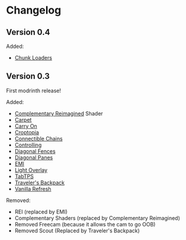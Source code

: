 # Changelog

## Version 0.4

Added:
* [Chunk Loaders](https://modrinth.com/mod/chunk-loaders)

## Version 0.3

First modrinth release!

Added:
* [Complementary Reimagined](https://modrinth.com/shader/complementary-reimagined) Shader
* [Carpet](https://modrinth.com/mod/carpet)
* [Carry On](https://modrinth.com/mod/carry-on)
* [Croptopia](https://www.curseforge.com/minecraft/mc-mods/croptopia)
* [Connectible Chains](https://modrinth.com/mod/connectible_chains)
* [Controlling](https://modrinth.com/mod/controlling)
* [Diagonal Fences](https://modrinth.com/mod/diagonal-fences)
* [Diagonal Panes](https://modrinth.com/mod/diagonal-panes)
* [EMI](https://modrinth.com/mod/emi)
* [Light Overlay](https://modrinth.com/mod/light-overlay)
* [TabTPS](https://modrinth.com/plugin/tabtps)
* [Traveler's Backpack](https://modrinth.com/mod/travelersbackpack)
* [Vanilla Refresh](https://modrinth.com/datapack/vanilla-refresh)

Removed:
* REI (replaced by EMI)
* Complementary Shaders (replaced by Complementary Reimagined)
* Removed Freecam (because it allows the cam to go OOB)
* Removed Scout (Replaced by Traveler's Backpack)

